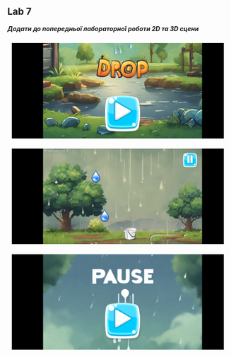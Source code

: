 ## Lab 7


___Додати до попередньої лабораторної роботи 2D та 3D сцени___

<img src="/readme/1.jpg" width="480" height="216" hspace="10" vspace="10" alignment="left">
<img src="/readme/2.jpg" width="480" height="216" hspace="10" vspace="10" alignment="left">
<img src="/readme/3.jpg" width="480" height="216" hspace="10" vspace="10" alignment="left">

 

 
 
